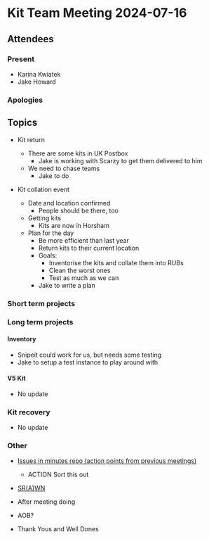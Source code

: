 # Kit Team Meeting 2024-07-16

## Attendees

### Present

- Karina Kwiatek
- Jake Howard

### Apologies


## Topics

- Kit return
    - There are some kits in UK Postbox
        - Jake is working with Scarzy to get them delivered to him
    - We need to chase teams
        - Jake to do
    
- Kit collation event
    - Date and location confirmed
        - People should be there, too
    - Getting kits
        - Kits are now in Horsham
    - Plan for the day
        - Be more efficient than last year
        - Return kits to their current location
        - Goals:
            - Inventorise the kits and collate them into RUBs
            - Clean the worst ones
            - Test as much as we can
        - Jake to write a plan
    
### Short term projects

### Long term projects

#### Inventory

- Snipeit could work for us, but needs some testing
- Jake to setup a test instance to play around with

#### V5 Kit

- No update

### Kit recovery

- No update

### Other

- [Issues in minutes repo (action points from previous meetings)](https://github.com/srobo/kit-team-minutes/issues)
    - ACTION Sort this out
- [SR(A)WN](https://github.com/srobo/srawn/issues)
- After meeting doing
- AOB?
    
- Thank Yous and Well Dones

